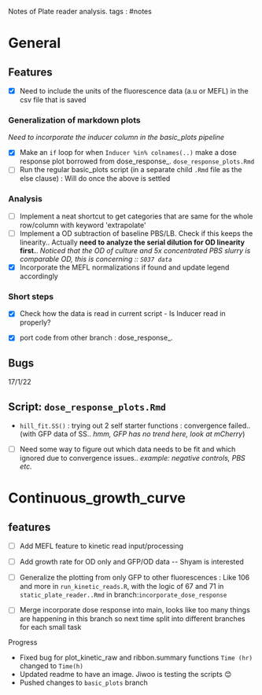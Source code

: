 Notes of Plate reader analysis.
tags : #notes 

# General

## Features
- [x] Need to include the units of the fluorescence data (a.u or MEFL) in the csv file that is saved

### Generalization of markdown plots 
_Need to incorporate the inducer column in the basic_plots pipeline_
- [x] Make an `if` loop for when `Inducer %in% colnames(..)` make a dose response plot borrowed from dose_response_. `dose_response_plots.Rmd`
- [ ] Run the regular basic_plots script (in a separate child `.Rmd` file as the else clause) : Will do once the above is settled

### Analysis
- [ ] Implement a neat shortcut to get categories that are same for the whole row/column with keyword 'extrapolate'
- [ ] Implement a OD subtraction of baseline PBS/LB. Check if this keeps the linearity.. Actually **need to analyze the serial dilution for OD linearity first.**. _Noticed that the OD of culture and 5x concentrated PBS slurry is comparable OD, this is concerning :: `S037 data`_
- [x] Incorporate the MEFL normalizations if found and update legend accordingly

### Short steps
- [x] Check how the data is read in current script - Is Inducer read in properly?
- [x] port code from other branch : dose_response_.


## Bugs


17/1/22
## Script: `dose_response_plots.Rmd`
- `hill_fit.SS()` : trying out 2 self starter functions : convergence failed..(with GFP data of SS.. _hmm, GFP has no trend here, look at mCherry_)
- [ ] Need some way to figure out which data needs to be fit and which ignored due to convergence issues.. _example: negative controls, PBS etc._

# Continuous_growth_curve
## features
- [ ] Add MEFL feature to kinetic read input/processing
- [ ] Add growth rate for OD only and GFP/OD data -- Shyam is interested
- [ ] Generalize the plotting from only GFP to other fluorescences : Like 106 and more in `run_kinetic_reads.R`, with the logic of 67 and 71 in `static_plate_reader..Rmd` in branch:`incorporate_dose_response`

- [ ] Merge incorporate dose response into main, looks like too many things are happening in this branch so next time split into different branches for each small task

Progress
- Fixed bug for plot_kinetic_raw and ribbon.summary functions `Time (hr)` changed to `Time(h)`
- Updated readme to have an image. Jiwoo is testing the scripts 😊
- Pushed changes to `basic_plots` branch